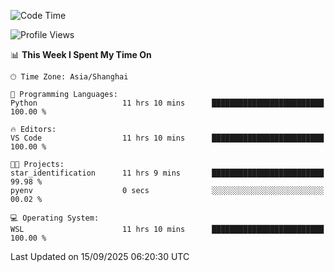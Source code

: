 <!--START_SECTION:waka-->
![Code Time](http://img.shields.io/badge/Code%20Time-3%2C111%20hrs%207%20mins-blue)

![Profile Views](http://img.shields.io/badge/Profile%20Views-42-blue)

📊 **This Week I Spent My Time On** 

```text
🕑︎ Time Zone: Asia/Shanghai

💬 Programming Languages: 
Python                   11 hrs 10 mins      █████████████████████████   100.00 % 

🔥 Editors: 
VS Code                  11 hrs 10 mins      █████████████████████████   100.00 % 

🐱‍💻 Projects: 
star_identification      11 hrs 9 mins       █████████████████████████   99.98 % 
pyenv                    0 secs              ░░░░░░░░░░░░░░░░░░░░░░░░░   00.02 % 

💻 Operating System: 
WSL                      11 hrs 10 mins      █████████████████████████   100.00 % 
```


 Last Updated on 15/09/2025 06:20:30 UTC
<!--END_SECTION:waka-->